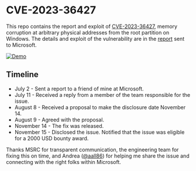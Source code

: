 # CVE-2023-36427

This repo contains the report and exploit of [CVE-2023-36427](https://msrc.microsoft.com/update-guide/vulnerability/CVE-2023-36427), memory corruption at arbitrary physical addresses from the root partition on Windows. The details and exploit of the vulnerability are in the [report](report.md) sent to Microsoft.

[![Demo](https://img.youtube.com/vi/NAhhJkA73mY/0.jpg)](https://www.youtube.com/watch?v=NAhhJkA73mY)

## Timeline

- July 2 - Sent a report to a friend of mine at Microsoft.
- July 11 - Received a reply from a member of the team responsible for the issue.
- August 8 - Received a proposal to make the disclosure date November 14.
- August 9 - Agreed with the proposal.
- November 14 - The fix was released.
- November 15 - Disclosed the issue. Notified that the issue was eligible for a 2000 USD bounty award.

Thanks MSRC for transparent communication, the engineering team for fixing this on time, and Andrea ([@aall86](https://twitter.com/aall86)) for helping me share the issue and connecting with the right folks within Microsoft.
